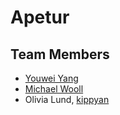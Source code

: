 # Apetur
## Team Members
* [Youwei Yang](https://github.com/yyang3)
* [Michael Wooll](https://github.com/michaelwooll)
* Olivia Lund, [kippyan](https://github.com/kippyan)
